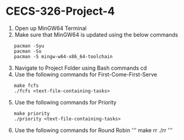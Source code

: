 # CECS-326-Project-4
1. Open up MinGW64 Terminal
2. Make sure that MinGW64 is updated using the below commands
```
   pacman -Syu
   pacman -Su
   pacman -S mingw-w64-x86_64-toolchain
```
3. Navigate to Project Folder using Bash commands cd
4. Use the following commands for First-Come-First-Serve
```
   make fcfs
   ./fcfs <text-file-containing-tasks>
```
5. Use the following commands for Priority
```
   make priority
   ./priority <text-file-containing-tasks>
```
6. Use the following commands for Round Robin
'''
   make rr
   ./rr <text-file-containing-tasks>
'''
